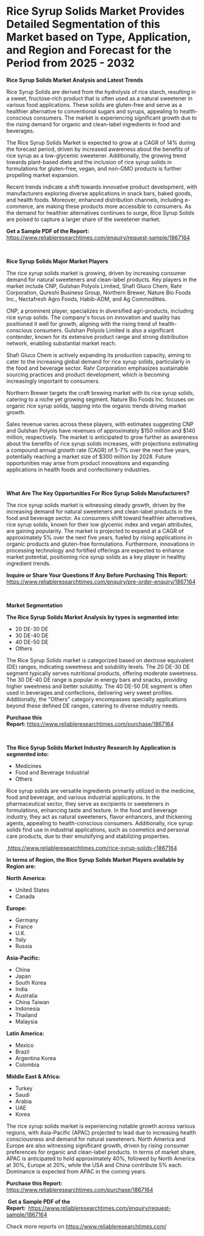 <p><h1>Rice Syrup Solids Market Provides Detailed Segmentation of this Market based on Type, Application, and Region and Forecast for the Period from 2025 - 2032</h1></p><p><strong>Rice Syrup Solids Market Analysis and Latest Trends</strong></p>
<p><p>Rice Syrup Solids are derived from the hydrolysis of rice starch, resulting in a sweet, fructose-rich product that is often used as a natural sweetener in various food applications. These solids are gluten-free and serve as a healthier alternative to conventional sugars and syrups, appealing to health-conscious consumers. The market is experiencing significant growth due to the rising demand for organic and clean-label ingredients in food and beverages. </p><p>The Rice Syrup Solids Market is expected to grow at a CAGR of 14% during the forecast period, driven by increased awareness about the benefits of rice syrup as a low-glycemic sweetener. Additionally, the growing trend towards plant-based diets and the inclusion of rice syrup solids in formulations for gluten-free, vegan, and non-GMO products is further propelling market expansion. </p><p>Recent trends indicate a shift towards innovative product development, with manufacturers exploring diverse applications in snack bars, baked goods, and health foods. Moreover, enhanced distribution channels, including e-commerce, are making these products more accessible to consumers. As the demand for healthier alternatives continues to surge, Rice Syrup Solids are poised to capture a larger share of the sweetener market.</p></p>
<p><strong>Get a Sample PDF of the Report:&nbsp;</strong> <a href="https://www.reliableresearchtimes.com/enquiry/request-sample/1867164?utm_campaign=2267&utm_medium=2&utm_source=Github&utm_content=ia&utm_term=01042025&utm_id=rice-syrup-solids">https://www.reliableresearchtimes.com/enquiry/request-sample/1867164</a></p>
<p>&nbsp;</p>
<p><strong>Rice Syrup Solids Major Market Players</strong></p>
<p><p>The rice syrup solids market is growing, driven by increasing consumer demand for natural sweeteners and clean-label products. Key players in the market include CNP, Gulshan Polyols Limited, Shafi Gluco Chem, Rahr Corporation, Qureshi Business Group, Northern Brewer, Nature Bio Foods Inc., Nectafresh Agro Foods, Habib-ADM, and Ag Commodities.</p><p>CNP, a prominent player, specializes in diversified agri-products, including rice syrup solids. The company's focus on innovation and quality has positioned it well for growth, aligning with the rising trend of health-conscious consumers. Gulshan Polyols Limited is also a significant contender, known for its extensive product range and strong distribution network, enabling substantial market reach.</p><p>Shafi Gluco Chem is actively expanding its production capacity, aiming to cater to the increasing global demand for rice syrup solids, particularly in the food and beverage sector. Rahr Corporation emphasizes sustainable sourcing practices and product development, which is becoming increasingly important to consumers.</p><p>Northern Brewer targets the craft brewing market with its rice syrup solids, catering to a niche yet growing segment. Nature Bio Foods Inc. focuses on organic rice syrup solids, tapping into the organic trends driving market growth. </p><p>Sales revenue varies across these players, with estimates suggesting CNP and Gulshan Polyols have revenues of approximately $150 million and $140 million, respectively. The market is anticipated to grow further as awareness about the benefits of rice syrup solids increases, with projections estimating a compound annual growth rate (CAGR) of 5-7% over the next five years, potentially reaching a market size of $300 million by 2028. Future opportunities may arise from product innovations and expanding applications in health foods and confectionery industries.</p></p>
<p>&nbsp;</p>
<p><strong>What Are The Key Opportunities For Rice Syrup Solids Manufacturers?</strong></p>
<p><p>The rice syrup solids market is witnessing steady growth, driven by the increasing demand for natural sweeteners and clean-label products in the food and beverage sector. As consumers shift toward healthier alternatives, rice syrup solids, known for their low glycemic index and vegan attributes, are gaining popularity. The market is projected to expand at a CAGR of approximately 5% over the next five years, fueled by rising applications in organic products and gluten-free formulations. Furthermore, innovations in processing technology and fortified offerings are expected to enhance market potential, positioning rice syrup solids as a key player in healthy ingredient trends.</p></p>
<p><strong>Inquire or Share Your Questions If Any Before Purchasing This Report:</strong> <a href="https://www.reliableresearchtimes.com/enquiry/pre-order-enquiry/1867164?utm_campaign=2267&utm_medium=2&utm_source=Github&utm_content=ia&utm_term=01042025&utm_id=rice-syrup-solids">https://www.reliableresearchtimes.com/enquiry/pre-order-enquiry/1867164</a></p>
<p>&nbsp;</p>
<p><strong>Market Segmentation</strong></p>
<p><strong>The Rice Syrup Solids Market Analysis by types is segmented into:</strong></p>
<p><ul><li>20 DE-30 DE</li><li>30 DE-40 DE</li><li>40 DE-50 DE</li><li>Others</li></ul></p>
<p><p>The Rice Syrup Solids market is categorized based on dextrose equivalent (DE) ranges, indicating sweetness and solubility levels. The 20 DE-30 DE segment typically serves nutritional products, offering moderate sweetness. The 30 DE-40 DE range is popular in energy bars and snacks, providing higher sweetness and better solubility. The 40 DE-50 DE segment is often used in beverages and confections, delivering very sweet profiles. Additionally, the "Others" category encompasses specialty applications beyond these defined DE ranges, catering to diverse industry needs.</p></p>
<p><strong>Purchase this Report:&nbsp;</strong><a href="https://www.reliableresearchtimes.com/purchase/1867164?utm_campaign=2267&utm_medium=2&utm_source=Github&utm_content=ia&utm_term=01042025&utm_id=rice-syrup-solids">https://www.reliableresearchtimes.com/purchase/1867164</a></p>
<p>&nbsp;</p>
<p><strong>The Rice Syrup Solids Market Industry Research by Application is segmented into:</strong></p>
<p><ul><li>Medicines</li><li>Food and Beverage Industrial</li><li>Others</li></ul></p>
<p><p>Rice syrup solids are versatile ingredients primarily utilized in the medicine, food and beverage, and various industrial applications. In the pharmaceutical sector, they serve as excipients or sweeteners in formulations, enhancing taste and texture. In the food and beverage industry, they act as natural sweeteners, flavor enhancers, and thickening agents, appealing to health-conscious consumers. Additionally, rice syrup solids find use in industrial applications, such as cosmetics and personal care products, due to their emulsifying and stabilizing properties.</p></p>
<p><a href="https://www.reliableresearchtimes.com/rice-syrup-solids-r1867164?utm_campaign=2267&utm_medium=2&utm_source=Github&utm_content=ia&utm_term=01042025&utm_id=rice-syrup-solids">&nbsp;https://www.reliableresearchtimes.com/rice-syrup-solids-r1867164</a></p>
<p><strong>In terms of Region, the Rice Syrup Solids Market Players available by Region are:</strong></p>
<p>
    <p> <strong> North America: </strong>
        <ul>
            <li>United States</li>
            <li>Canada</li>
        </ul>
        </p> 
    <p> <strong> Europe: </strong>
        <ul>
            <li>Germany</li>
            <li>France</li>
            <li>U.K.</li>
            <li>Italy</li>
            <li>Russia</li>
        </ul>
        </p> 
    <p> <strong> Asia-Pacific: </strong>
        <ul>
            <li>China</li>
            <li>Japan</li>
            <li>South Korea</li>
            <li>India</li>
            <li>Australia</li>
            <li>China Taiwan</li>
            <li>Indonesia</li>
            <li>Thailand</li>
            <li>Malaysia</li>
        </ul>
        </p> 
    <p> <strong> Latin America: </strong>
        <ul>
            <li>Mexico</li>
            <li>Brazil</li>
            <li>Argentina Korea</li>
            <li>Colombia</li>
        </ul>
        </p> 
    <p> <strong> Middle East & Africa: </strong>
        <ul>
            <li>Turkey</li>
            <li>Saudi</li>
            <li>Arabia</li>
            <li>UAE</li>
            <li>Korea</li>
        </ul>
    </p>
    </p>
<p><p>The rice syrup solids market is experiencing notable growth across various regions, with Asia-Pacific (APAC) projected to lead due to increasing health consciousness and demand for natural sweeteners. North America and Europe are also witnessing significant growth, driven by rising consumer preferences for organic and clean-label products. In terms of market share, APAC is anticipated to hold approximately 40%, followed by North America at 30%, Europe at 20%, while the USA and China contribute 5% each. Dominance is expected from APAC in the coming years.</p></p>
<p><strong>Purchase this Report: </strong><a href="https://www.reliableresearchtimes.com/purchase/1867164?utm_campaign=2267&utm_medium=2&utm_source=Github&utm_content=ia&utm_term=01042025&utm_id=rice-syrup-solids">https://www.reliableresearchtimes.com/purchase/1867164</a></p>
<p>&nbsp;<strong>Get a Sample PDF of the Report:&nbsp;&nbsp;</strong><a href="https://www.reliableresearchtimes.com/enquiry/request-sample/1867164?utm_campaign=2267&utm_medium=2&utm_source=Github&utm_content=ia&utm_term=01042025&utm_id=rice-syrup-solids">https://www.reliableresearchtimes.com/enquiry/request-sample/1867164</a></p>
<p><strong></strong></p>
<p>Check more reports on <a href="https://www.reliableresearchtimes.com/?utm_campaign=2267&utm_medium=2&utm_source=Github&utm_content=ia&utm_term=01042025&utm_id=rice-syrup-solids">https://www.reliableresearchtimes.com/</a></p>